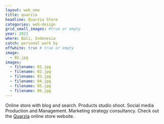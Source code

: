 ```yaml
---
layout: web_new
title: quarzia
headline: Quarzia Store
categories: web-design
grid_small_images: #true or empty
year: 2021
where: Bali, Indonesia
catch: personal work by
offwhite: true # true or empty
image:
  - 02.jpg
images:
  - filename: 01.jpg
  - filename: 02.jpg
  - filename: 03.jpg
  - filename: 04.jpg
  - filename: 05.jpg
  - filename: 06.jpg
---
```


Online store with blog and search. Products studio shoot. Social media Production and Management. Marketing strategy consultancy. 
Check out the [Quarzia](https://quarzia.it) online store website.
